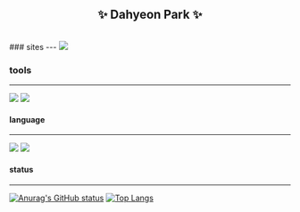 ## <div align="center"> ✨ Dahyeon Park ✨ </div>

<br>
### sites
---
<img src="https://img.shields.io/badge/Notion-white?style=flat-square&logo=notion&logoColor=black">

### tools
---
<img src="https://img.shields.io/badge/Oracle_SQL_Developer-white?style=flat-square&logo=oracle&logoColor=F80000"> <img src="https://img.shields.io/badge/Eclipse_IDE-white?style=flat-square&logo=eclipse&logoColor=2C2255">

#### language
---
<img src="https://img.shields.io/badge/Java-white?style=flat-square"> <img src="https://img.shields.io/badge/SQL-white?style=flat-square">

#### status
---
[![Anurag's GitHub status](https://github-readme-stats.vercel.app/api?username=o0oiiiiing&theme=graywhite)](https://github.com/o0oiiiiing/github-readme-stats)
[![Top Langs](https://github-readme-stats.vercel.app/api/top-langs/?username=o0oiiiiing&theme=graywhite)](https://github.com/o0oiiiiing/github-readme-stats)
